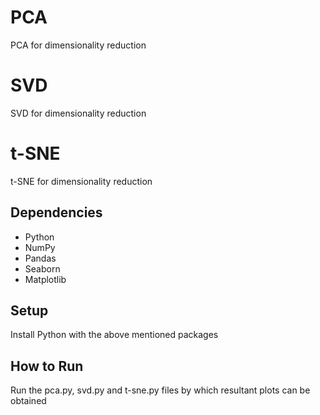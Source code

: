 # PCA
PCA for dimensionality reduction

# SVD
SVD for dimensionality reduction

# t-SNE
t-SNE for dimensionality reduction

## Dependencies
* Python
* NumPy
* Pandas
* Seaborn
* Matplotlib

## Setup
Install Python with the above mentioned packages

## How to Run
Run the pca.py, svd.py and t-sne.py files by which resultant plots can be obtained
